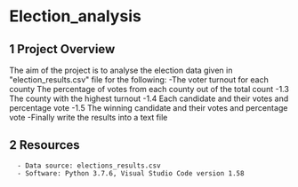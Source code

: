 # Election_analysis

## 1 Project Overview

   The aim of the project is to analyse the election data given in "election_results.csv" file for the
   following:
      -The voter turnout for each county
      The percentage of votes from each county out of the total count
      -1.3 The county with the highest turnout
      -1.4 Each candidate and their votes and percentage vote
      -1.5 The winning candidate and their votes and percentage vote
      -Finally write the results into a text file 
## 2 Resources
      - Data source: elections_results.csv
      - Software: Python 3.7.6, Visual Studio Code version 1.58
   
   
